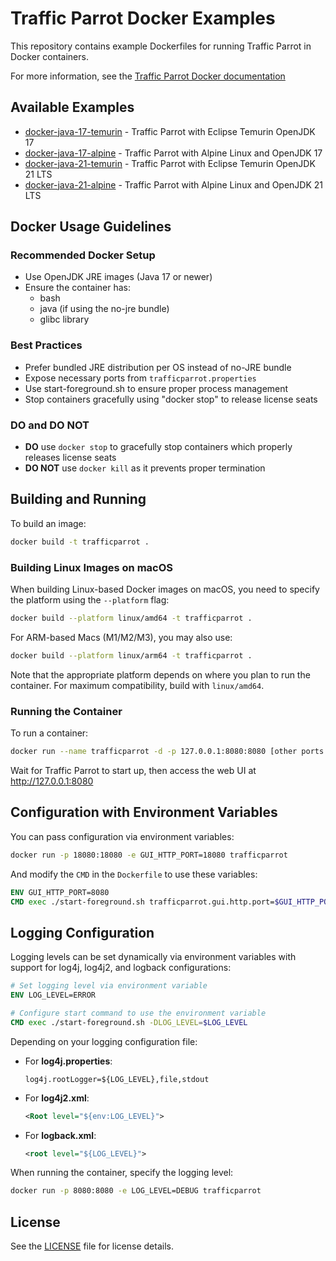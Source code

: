 # Traffic Parrot Docker Examples

This repository contains example Dockerfiles for running Traffic Parrot in Docker containers.

For more information, see the [Traffic Parrot Docker documentation](https://trafficparrot.com/documentation/?redirectToLatest=true&path=/user_guide.html#running-docker)

## Available Examples

- [docker-java-17-temurin](docker-java-17-temurin) - Traffic Parrot with Eclipse Temurin OpenJDK 17
- [docker-java-17-alpine](docker-java-17-alpine) - Traffic Parrot with Alpine Linux and OpenJDK 17
- [docker-java-21-temurin](docker-java-21-temurin) - Traffic Parrot with Eclipse Temurin OpenJDK 21 LTS
- [docker-java-21-alpine](docker-java-21-alpine) - Traffic Parrot with Alpine Linux and OpenJDK 21 LTS

## Docker Usage Guidelines

### Recommended Docker Setup
- Use OpenJDK JRE images (Java 17 or newer)
- Ensure the container has:
  * bash
  * java (if using the no-jre bundle)
  * glibc library

### Best Practices
- Prefer bundled JRE distribution per OS instead of no-JRE bundle
- Expose necessary ports from `trafficparrot.properties`
- Use start-foreground.sh to ensure proper process management
- Stop containers gracefully using "docker stop" to release license seats

### DO and DO NOT
- **DO** use `docker stop` to gracefully stop containers which properly releases license seats
- **DO NOT** use `docker kill` as it prevents proper termination

## Building and Running

To build an image:
```bash
docker build -t trafficparrot .
```

### Building Linux Images on macOS

When building Linux-based Docker images on macOS, you need to specify the platform using the `--platform` flag:

```bash
docker build --platform linux/amd64 -t trafficparrot .
```

For ARM-based Macs (M1/M2/M3), you may also use:

```bash
docker build --platform linux/arm64 -t trafficparrot .
```

Note that the appropriate platform depends on where you plan to run the container. For maximum compatibility, build with `linux/amd64`.

### Running the Container

To run a container:
```bash
docker run --name trafficparrot -d -p 127.0.0.1:8080:8080 [other ports as needed] trafficparrot
```

Wait for Traffic Parrot to start up, then access the web UI at http://127.0.0.1:8080

## Configuration with Environment Variables

You can pass configuration via environment variables:

```bash
docker run -p 18080:18080 -e GUI_HTTP_PORT=18080 trafficparrot
```

And modify the `CMD` in the `Dockerfile` to use these variables:

```dockerfile
ENV GUI_HTTP_PORT=8080
CMD exec ./start-foreground.sh trafficparrot.gui.http.port=$GUI_HTTP_PORT
```

## Logging Configuration

Logging levels can be set dynamically via environment variables with support for log4j, log4j2, and logback configurations:

```dockerfile
# Set logging level via environment variable
ENV LOG_LEVEL=ERROR

# Configure start command to use the environment variable
CMD exec ./start-foreground.sh -DLOG_LEVEL=$LOG_LEVEL
```

Depending on your logging configuration file:

- For **log4j.properties**:
  ```
  log4j.rootLogger=${LOG_LEVEL},file,stdout
  ```

- For **log4j2.xml**:
  ```xml
  <Root level="${env:LOG_LEVEL}">
  ```

- For **logback.xml**:
  ```xml
  <root level="${LOG_LEVEL}">
  ```

When running the container, specify the logging level:
```bash
docker run -p 8080:8080 -e LOG_LEVEL=DEBUG trafficparrot
```

## License

See the [LICENSE](LICENSE) file for license details.